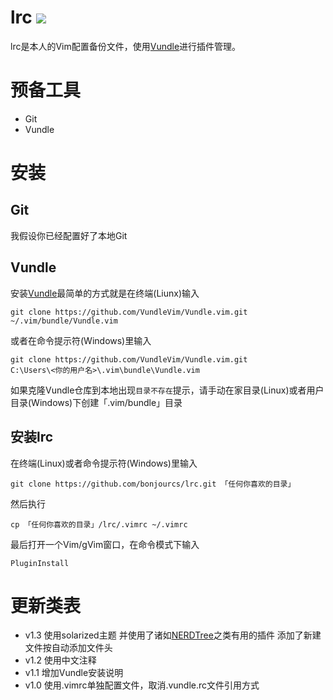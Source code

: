 # lrc <a href="https://github.com/bonjourcs/lrc"><img src="https://img.shields.io/badge/lrc-v1.3-blue.svg"></a>
lrc是本人的Vim配置备份文件，使用[Vundle](https://github.com/)进行插件管理。

# 预备工具
- Git
- Vundle

# 安装
## Git
我假设你已经配置好了本地Git
## Vundle
安装[Vundle](https://github.com/)最简单的方式就是在终端(Liunx)输入
```
git clone https://github.com/VundleVim/Vundle.vim.git
~/.vim/bundle/Vundle.vim
```
或者在命令提示符(Windows)里输入
```
git clone https://github.com/VundleVim/Vundle.vim.git
C:\Users\<你的用户名>\.vim\bundle\Vundle.vim
```
如果克隆Vundle仓库到本地出现`目录不存在`提示，请手动在家目录(Linux)或者用户目录(Windows)下创建「.vim/bundle」目录
## 安装lrc
在终端(Linux)或者命令提示符(Windows)里输入
```
git clone https://github.com/bonjourcs/lrc.git 「任何你喜欢的目录」
```
然后执行
```
cp 「任何你喜欢的目录」/lrc/.vimrc ~/.vimrc
```
最后打开一个Vim/gVim窗口，在命令模式下输入
```
PluginInstall
```
# 更新类表
- v1.3
使用solarized主题 并使用了诸如[NERDTree](https://github.com/scrooloose/nerdtree)之类有用的插件
添加了新建文件按<F4>自动添加文件头
- v1.2
使用中文注释
- v1.1
增加Vundle安装说明
- v1.0
使用.vimrc单独配置文件，取消.vundle.rc文件引用方式
